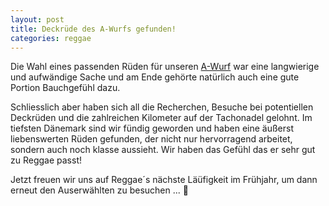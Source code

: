 ```yaml
---
layout: post
title: Deckrüde des A-Wurfs gefunden!
categories: reggae
---
```


Die Wahl eines passenden Rüden für unseren <a href="/litters">A-Wurf</a> war eine langwierige und aufwändige Sache 
und am Ende gehörte natürlich auch eine gute Portion Bauchgefühl dazu.

Schliesslich aber haben sich all die Recherchen, Besuche bei potentiellen Deckrüden und die zahlreichen Kilometer auf der Tachonadel gelohnt.
Im tiefsten Dänemark sind wir fündig geworden und haben eine äußerst liebenswerten Rüden gefunden, der nicht nur hervorragend arbeitet, 
sondern auch noch klasse aussieht. Wir haben das Gefühl das er sehr gut zu Reggae passt!

Jetzt freuen wir uns auf Reggae´s nächste Läüfigkeit im Frühjahr, um dann erneut den Auserwählten zu besuchen ... 🤗
